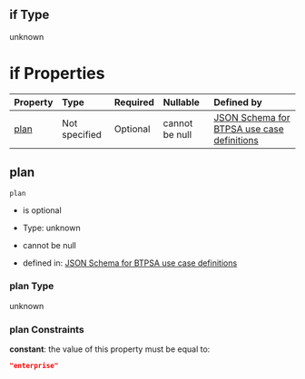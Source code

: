 ## if Type

unknown

# if Properties

| Property      | Type          | Required | Nullable       | Defined by                                                                                                                                                                                                                                    |
| :------------ | :------------ | :------- | :------------- | :-------------------------------------------------------------------------------------------------------------------------------------------------------------------------------------------------------------------------------------------- |
| [plan](#plan) | Not specified | Optional | cannot be null | [JSON Schema for BTPSA use case definitions](btpsa-usecase-properties-services-items-allof-1-then-allof-38-then-allof-12-if-properties-plan.md "undefined#/properties/services/items/allOf/1/then/allOf/38/then/allOf/12/if/properties/plan") |

## plan



`plan`

*   is optional

*   Type: unknown

*   cannot be null

*   defined in: [JSON Schema for BTPSA use case definitions](btpsa-usecase-properties-services-items-allof-1-then-allof-38-then-allof-12-if-properties-plan.md "undefined#/properties/services/items/allOf/1/then/allOf/38/then/allOf/12/if/properties/plan")

### plan Type

unknown

### plan Constraints

**constant**: the value of this property must be equal to:

```json
"enterprise"
```
